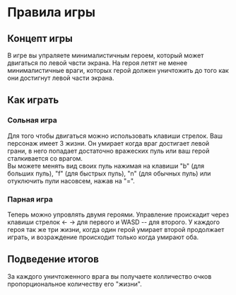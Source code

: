 # Правила игры

## Концепт игры
В игре вы упраляете минималистичным героем, который может двигаться по левой чвсти экрана. На героя летят не менее минималистичные враги, которых герой должен уничтожить до того как они достигнут левой части экрана.  

## Как играть
### Сольная игра
Для того чтобы двигаться можно использовать клавиши стрелок. 
Ваш персонаж имеет 3 жизни. Он умирает когда враг достигает левой грани, в него попадает достаточно вражеских пуль или ваш герой сталкивается со врагом.  
Вы можете менять вид своих пуль нажимая на клавиши "b" (для больших пуль), "f" (для быстрых пуль), "n" (для обычных пуль) или отуключить пули насовсем, нажав на "=".

### Парная игра
Теперь можно упровлять двумя героями. Управление проискадит через клавиши стрелок <- -> для первого и WASD -- для второго.
У каждого героя так же три жизни, когда один герой умирает второй продолжает играть, и возраждение происходит только когда умирают оба.
## Подведение итогов
За каждого уничтоженного врага вы получаете колличество очков пропорциональное количеству его "жизни".
